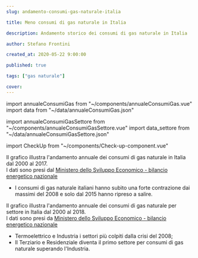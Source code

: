 ```yaml
---
slug: andamento-consumi-gas-naturale-italia

title: Meno consumi di gas naturale in Italia

description: Andamento storico dei consumi di gas naturale in Italia

author: Stefano Frontini

created_at: 2020-05-22 9:00:00

published: true

tags: ["gas naturale"]

cover:
---
```


import annualeConsumiGas from "~/components/annualeConsumiGas.vue"
import data from "~/data/annualeConsumiGas.json"

import annualeConsumiGasSettore from "~/components/annualeConsumiGasSettore.vue"
import data_settore from "~/data/annualeConsumiGasSettore.json"

import CheckUp from "~/components/Check-up-component.vue"

<annualeConsumiGas title="Andamento storico dei consumi di gas naturale in Italia" xKey="Anno"
            y1Key="Miliardi di metri cubi"
            :data="data"
            />

Il grafico illustra l'andamento annuale dei consumi di gas naturale in Italia dal 2000 al 2017. <br />
I dati sono presi dal [Ministero dello Sviluppo Economico - bilancio energetico nazionale](https://dgsaie.mise.gov.it/ben.php)

- I consumi di gas naturale italiani hanno subìto una forte contrazione dai massimi del 2008 e solo dal 2015 hanno ripreso a salire.

<annualeConsumiGasSettore title="Andamento storico dei consumi di gas naturale in Italia per settore" xKey="Anno"
            y1Key="Industria"
            y2Key="Residenziale e Terziario"
            y3Key="Termoelettrico"
            y4Key="Altro"
            :data="data_settore"
            />

Il grafico illustra l'andamento annuale dei consumi di gas naturale per settore in Italia dal 2000 al 2018. <br />
I dati sono presi da [Ministero dello Sviluppo Economico - bilancio energetico nazionale](https://dgsaie.mise.gov.it/ben.php)

- Termoelettrico e Industria i settori più colpiti dalla crisi del 2008;
- Il Terziario e Residenziale diventa il primo settore per consumi di gas naturale superando l'Industria.

<CheckUp />
